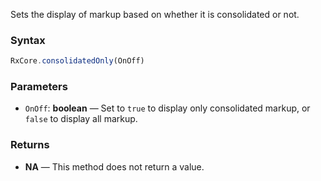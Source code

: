 Sets the display of markup based on whether it is consolidated or not.

### Syntax

```typescript
RxCore.consolidatedOnly(OnOff)
```

### Parameters

- `OnOff`: **boolean** — Set to `true` to display only consolidated markup, or `false` to display all markup.

### Returns

- **NA** — This method does not return a value.